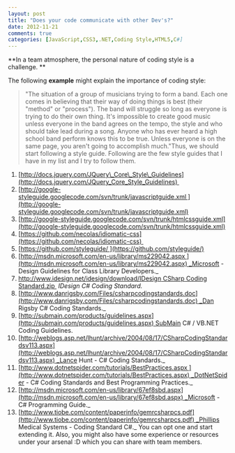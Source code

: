 ```yaml
---
layout: post
title: "Does your code communicate with other Dev's?"
date: 2012-11-21
comments: true
categories: [JavaScript,CSS3,.NET,Coding Style,HTML5,C#]
---
```


**In a team atmosphere, the personal nature of coding style is a challenge. ** 
  
The following **example** might explain the importance of coding style:  
    
> "The situation of a group of musicians trying to form a band. Each one comes in believing that their way of doing things is best (their "method" or "process"). The band will struggle so long as everyone is trying to do their own thing. It's impossible to create good music unless everyone in the band agrees on the tempo, the style and who should take lead during a song. Anyone who has ever heard a high school band perform knows this to be true. Unless everyone is on the same page, you aren't going to accomplish much."Thus, we should start following a style guide. Following are the few style guides that I have in my list and I try to follow them.  

<!-- more -->

1. [http://docs.jquery.com/JQuery\_Core\_Style\_Guidelines](http://docs.jquery.com/JQuery_Core_Style_Guidelines) 
2. [http://google-styleguide.googlecode.com/svn/trunk/javascriptguide.xml ](http://google-styleguide.googlecode.com/svn/trunk/javascriptguide.xml)
3. [http://google-styleguide.googlecode.com/svn/trunk/htmlcssguide.xml](http://google-styleguide.googlecode.com/svn/trunk/htmlcssguide.xml)
4. [https://github.com/necolas/idiomatic-css](https://github.com/necolas/idiomatic-css) 
5. [https://github.com/styleguide/ ](https://github.com/styleguide/)
6. [http://msdn.microsoft.com/en-us/library/ms229042.aspx ](http://msdn.microsoft.com/en-us/library/ms229042.aspx) _Microsoft - Design Guidelines for Class Library Developers._
7. [http://www.idesign.net/idesign/download/IDesign CSharp Coding Standard.zip ](http://www.idesign.net/idesign/download/IDesign%20CSharp%20Coding%20Standard.zip) _IDesign C# Coding Standard._
8. [http://www.danrigsby.com/Files/csharpcodingstandards.doc](http://www.danrigsby.com/Files/csharpcodingstandards.doc) _Dan Rigsby C# Coding Standards._
9. [http://submain.com/products/guidelines.aspx](http://submain.com/products/guidelines.aspx) SubMain C# / VB.NET Coding Guidelines.
10. [http://weblogs.asp.net/lhunt/archive/2004/08/17/CSharpCodingStandardsv113.aspx](http://weblogs.asp.net/lhunt/archive/2004/08/17/CSharpCodingStandardsv113.aspx) _Lance Hunt - C# Coding Standards._
11. [http://www.dotnetspider.com/tutorials/BestPractices.aspx ](http://www.dotnetspider.com/tutorials/BestPractices.aspx) _DotNetSpider - C# Coding Standards and Best Programming Practices._
12. [http://msdn.microsoft.com/en-us/library/67ef8sbd.aspx](http://msdn.microsoft.com/en-us/library/67ef8sbd.aspx) _Microsoft - C# Programming Guide._
13. [http://www.tiobe.com/content/paperinfo/gemrcsharpcs.pdf](http://www.tiobe.com/content/paperinfo/gemrcsharpcs.pdf) _Phillips Medical Systems - Coding Standard C#._
You can opt one and start extending it. Also, you might also have some experience or resources under your arsenal :D which you can share with team members.



